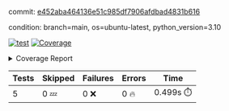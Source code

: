 commit: [e452aba464136e51c985df7906afdbad4831b616](https://github.com/rcmdnk/pyproject-pre-commit/tree/e452aba464136e51c985df7906afdbad4831b616)

condition: branch=main, os=ubuntu-latest, python_version=3.10

[![test](https://github.com/rcmdnk/pyproject-pre-commit/actions/workflows/test.yml/badge.svg)](https://github.com/rcmdnk/pyproject-pre-commit/actions/runs/4653674097)
<a href="https://github.com/rcmdnk/pyproject-pre-commit/blob/e452aba464136e51c985df7906afdbad4831b616/README.md"><img alt="Coverage" src="https://img.shields.io/badge/Coverage-95%25-brightgreen.svg" /></a><details><summary>Coverage Report </summary><table><tr><th>File</th><th>Stmts</th><th>Miss</th><th>Cover</th><th>Missing</th></tr><tbody><tr><td colspan="5"><b>src/pyproject_pre_commit</b></td></tr><tr><td>&nbsp; &nbsp;<a href="https://github.com/rcmdnk/pyproject-pre-commit/blob/e452aba464136e51c985df7906afdbad4831b616/src/pyproject_pre_commit/pyproject_pre_commit.py">pyproject_pre_commit.py</a></td><td>18</td><td>1</td><td>94%</td><td><a href="https://github.com/rcmdnk/pyproject-pre-commit/blob/e452aba464136e51c985df7906afdbad4831b616/src/pyproject_pre_commit/pyproject_pre_commit.py#L91">91</a></td></tr><tr><td><b>TOTAL</b></td><td><b>22</b></td><td><b>1</b></td><td><b>95%</b></td><td>&nbsp;</td></tr></tbody></table></details>

| Tests | Skipped | Failures | Errors | Time |
| ----- | ------- | -------- | -------- | ------------------ |
| 5 | 0 :zzz: | 0 :x: | 0 :fire: | 0.499s :stopwatch: |

